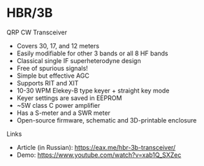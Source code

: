 # HBR/3B

QRP CW Transceiver

* Covers 30, 17, and 12 meters
* Easily modifiable for other 3 bands or all 8 HF bands
* Classical single IF superheterodyne design
* Free of spurious signals!
* Simple but effective AGC
* Supports RIT and XIT
* 10-30 WPM Elekey-B type keyer + straight key mode
* Keyer settings are saved in EEPROM
* ~5W class C power amplifier
* Has a S-meter and a SWR meter
* Open-source firmware, schematic and 3D-printable enclosure

Links

* Article (in Russian): https://eax.me/hbr-3b-transceiver/
* Demo: https://www.youtube.com/watch?v=xab1Q_SXZec
